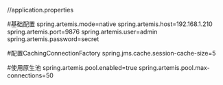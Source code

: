 //application.properties

#基础配置
spring.artemis.mode=native
spring.artemis.host=192.168.1.210
spring.artemis.port=9876
spring.artemis.user=admin
spring.artemis.password=secret

#配置CachingConnectionFactory
spring.jms.cache.session-cache-size=5

#使用原生池
spring.artemis.pool.enabled=true
spring.artemis.pool.max-connections=50